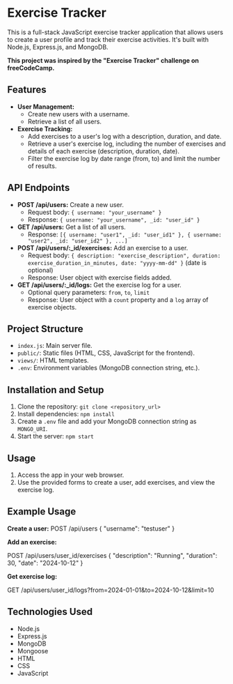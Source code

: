 # Exercise Tracker

This is a full-stack JavaScript exercise tracker application that allows users to create a user profile and track their exercise activities. It's built with Node.js, Express.js, and MongoDB.

**This project was inspired by the "Exercise Tracker" challenge on freeCodeCamp.**

## Features

*   **User Management:**
    *   Create new users with a username.
    *   Retrieve a list of all users.
*   **Exercise Tracking:**
    *   Add exercises to a user's log with a description, duration, and date.
    *   Retrieve a user's exercise log, including the number of exercises and details of each exercise (description, duration, date).
    *   Filter the exercise log by date range (from, to) and limit the number of results.

## API Endpoints

*   **POST /api/users:** Create a new user.
    *   Request body: `{ username: "your_username" }`
    *   Response: `{ username: "your_username", _id: "user_id" }`
*   **GET /api/users:** Get a list of all users.
    *   Response: `[{ username: "user1", _id: "user_id1" }, { username: "user2", _id: "user_id2" }, ...]`
*   **POST /api/users/:_id/exercises:** Add an exercise to a user.
    *   Request body: `{ description: "exercise_description", duration: exercise_duration_in_minutes, date: "yyyy-mm-dd" }` (date is optional)
    *   Response: User object with exercise fields added.
*   **GET /api/users/:_id/logs:** Get the exercise log for a user.
    *   Optional query parameters: `from`, `to`, `limit`
    *   Response: User object with a `count` property and a `log` array of exercise objects.

## Project Structure

*   `index.js`: Main server file.
*   `public/`: Static files (HTML, CSS, JavaScript for the frontend).
*   `views/`: HTML templates.
*   `.env`: Environment variables (MongoDB connection string, etc.).

## Installation and Setup

1.  Clone the repository: `git clone <repository_url>`
2.  Install dependencies: `npm install`
3.  Create a `.env` file and add your MongoDB connection string as `MONGO_URI`.
4.  Start the server: `npm start`

## Usage

1.  Access the app in your web browser.
2.  Use the provided forms to create a user, add exercises, and view the exercise log.

## Example Usage

**Create a user:**
POST /api/users
{ "username": "testuser" }


**Add an exercise:**

POST /api/users/user_id/exercises
{
"description": "Running",
"duration": 30,
"date": "2024-10-12"
}


**Get exercise log:**

GET /api/users/user_id/logs?from=2024-01-01&to=2024-10-12&limit=10


## Technologies Used

*   Node.js
*   Express.js
*   MongoDB
*   Mongoose
*   HTML
*   CSS
*   JavaScript
